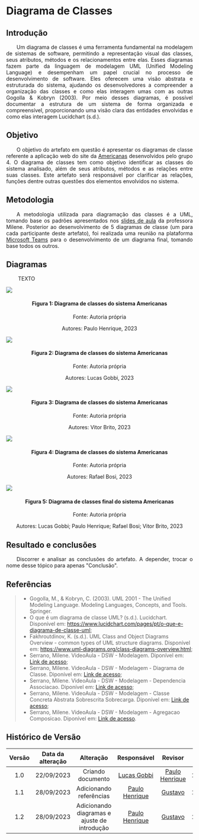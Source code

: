 # Diagrama de Classes

## Introdução

<div align="justify">
&emsp;&emsp;Um diagrama de classes é uma ferramenta fundamental na modelagem de sistemas de software, permitindo a representação visual das classes, seus atributos, métodos e os relacionamentos entre elas. Esses diagramas fazem parte da linguagem de modelagem UML (Unified Modeling Language) e desempenham um papel crucial no processo de desenvolvimento de software. Eles oferecem uma visão abstrata e estruturada do sistema, ajudando os desenvolvedores a compreender a organização das classes e como elas interagem umas com as outras Gogolla & Kobryn (2003). Por meio desses diagramas, é possível documentar a estrutura de um sistema de forma organizada e compreensível, proporcionando uma visão clara das entidades envolvidas e como elas interagem Lucidchart (s.d.).
</div>

## Objetivo

<div align="justify">
&emsp;&emsp;O objetivo do artefato em questão é apresentar os diagramas de classe referente a aplicação web do site da <a href="https://www.americanas.com.br/">Americanas</a> desenvolvidos pelo grupo 4. O diagrama de classes tem como objetivo identificar as classes do sistema analisado, além de seus atributos, métodos e as relações entre suas classes. Este artefato será responsável por clarificar as relações, funções dentre outras questões dos elementos envolvidos no sistema.
</div>

## Metodologia

<div align="justify">
&emsp;&emsp;A metodologia utilizada para diagramação das classes é a UML, tomando base os padrões apresentados nos <a href="https://aprender3.unb.br/pluginfile.php/2649429/mod_label/intro/Arquitetura%20e%20Desenho%20de%20Software%20-%20Aula%20Modelagem%20UML%20Est%C3%A1tica%20-%20Profa.%20Milene.pdf">slides de aula</a> da professora Milene. Posterior ao desenvolvimento de 5 diagramas de classe (um para cada participante deste artefato), foi realizada uma reunião na plataforma <a href="">Microsoft Teams</a> para o desenvolvimento de um diagrama final, tomando base todos os outros. 
</div>

## Diagramas

<div align="justify">
&emsp;&emsp; TEXTO

![](../../images/t2-Modelagem/diagrama-classes-Paulo.png)
<h4 align = "center"> Figura 1: Diagrama de classes do sistema Americanas </h4>
<p align = "center"> Fonte: Autoria própria </p>
<p align = "center"> Autores: Paulo Henrique, 2023 </p>

![](../../images/t2-Modelagem/diagrama-classes-Lucas.jpeg)
<h4 align = "center"> Figura 2: Diagrama de classes do sistema Americanas </h4>
<p align = "center"> Fonte: Autoria própria </p>
<p align = "center"> Autores: Lucas Gobbi, 2023 </p>

![](../../images/t2-Modelagem/diagrama-classes-Vitor.png)
<h4 align = "center"> Figura 3: Diagrama de classes do sistema Americanas </h4>
<p align = "center"> Fonte: Autoria própria </p>
<p align = "center"> Autores: Vitor Brito, 2023 </p>

![](../../images/t2-Modelagem/diagrama-classes-RafaelBosi.png)
<h4 align = "center"> Figura 4: Diagrama de classes do sistema Americanas </h4>
<p align = "center"> Fonte: Autoria própria </p>
<p align = "center"> Autores: Rafael Bosi, 2023 </p>

![](../../images/t2-Modelagem/diagrama-classes-Final.png)
<h4 align = "center"> Figura 5: Diagrama de classes final do sistema Americanas </h4>
<p align = "center"> Fonte: Autoria própria </p>
<p align = "center"> Autores: Lucas Gobbi; Paulo Henrique; Rafael Bosi; Vitor Brito, 2023 </p>
</div>

## Resultado e conclusões

<div align="justify">
&emsp;&emsp;Discorrer e analisar as conclusões do artefato. A depender, trocar o nome desse tópico para apenas "Conclusão".
</div>

## Referências
> - Gogolla, M., & Kobryn, C. (2003). UML 2001 - The Unified Modeling Language. Modeling Languages, Concepts, and Tools. Springer.
> - O que é um diagrama de classe UML? (s.d.). Lucidchart. Disponível em: https://www.lucidchart.com/pages/pt/o-que-e-diagrama-de-classe-uml;
> - Fakhroutdinov, K. (s.d.). UML Class and Object Diagrams Overview - common types of UML structure diagrams. Disponível em: https://www.uml-diagrams.org/class-diagrams-overview.html;
> - Serrano, Milene. VideoAula - DSW - Modelagem. Diponível em: [Link de acesso](https://unbbr-my.sharepoint.com/personal/mileneserrano_unb_br/_layouts/15/stream.aspx?id=%2Fpersonal%2Fmileneserrano%5Funb%5Fbr%2FDocuments%2FArqDSW%20%2D%20V%C3%ADdeosOriginais%2F05a%20%2D%20VideoAula%20%2D%20DSW%2DModelagem%2Emp4&ga=1);
> - Serrano, Milene. VideoAula - DSW - Modelagem - Diagrama de Classe. Diponível em: [Link de acesso](https://unbbr-my.sharepoint.com/personal/mileneserrano_unb_br/_layouts/15/stream.aspx?id=%2Fpersonal%2Fmileneserrano%5Funb%5Fbr%2FDocuments%2FArqDSW%20%2D%20V%C3%ADdeosOriginais%2F05b%20%2D%20VideoAula%20%2D%20DSW%2DModelagem%20%2D%20Diagrama%20de%20Classe%2Emp4&ga=1);
> - Serrano, Milene. VideoAula - DSW - Modelagem - Dependencia Associacao. Diponível em: [Link de acesso](https://unbbr-my.sharepoint.com/personal/mileneserrano_unb_br/_layouts/15/stream.aspx?id=%2Fpersonal%2Fmileneserrano%5Funb%5Fbr%2FDocuments%2FArqDSW%20%2D%20V%C3%ADdeosOriginais%2F05c%20%2D%20VideoAula%20%2D%20DSW%2DModelagem%20%2D%20Dependencia%20Associacao%2Emp4&ga=1);
> - Serrano, Milene. VideoAula - DSW - Modelagem - Classe Concreta Abstrata Sobrescrita Sobrecarga. Diponível em: [Link de acesso](https://unbbr-my.sharepoint.com/personal/mileneserrano_unb_br/_layouts/15/stream.aspx?id=%2Fpersonal%2Fmileneserrano%5Funb%5Fbr%2FDocuments%2FArqDSW%20%2D%20V%C3%ADdeosOriginais%2F05d%20%2D%20VideoAula%20%2D%20DSW%2DModelagem%20%2D%20Classe%20Concreta%20Abstrata%20Sobrescrita%20Sobrecarga%2Emp4&ga=1);
> - Serrano, Milene. VideoAula - DSW - Modelagem - Agregacao Composicao. Diponível em: [Link de acesso](https://unbbr-my.sharepoint.com/personal/mileneserrano_unb_br/_layouts/15/stream.aspx?id=%2Fpersonal%2Fmileneserrano%5Funb%5Fbr%2FDocuments%2FArqDSW%20%2D%20V%C3%ADdeosOriginais%2F05e%20%2D%20VideoAula%20%2D%20DSW%2DModelagem%20%2D%20Agregacao%20Composicao%2Emp4&ga=1).

##  Histórico de Versão

|  Versão  |   Data da alteração  |   Alteração  |  Responsável  |  Revisor  | Data de revisão |
| :--------: | :--------------------: | :-----------: | :--------------: | :--------: | :-----------------: |
|     1.0     |    22/09/2023   |  Criando documento  |  [Lucas Gobbi](https://github.com/lucasbergholz)   | [Paulo Henrique](https://github.com/owhenrique) | 28/09/2023 |
|     1.1     |    28/09/2023   |  Adicionando referências  |  [Paulo Henrique](https://github.com/owhenrique)   | [Gustavo](https://github.com/)  | 28/09/2023 |
|     1.2     |    28/09/2023   |  Adicionando diagramas e ajuste de introdução  |  [Paulo Henrique](https://github.com/owhenrique)   | [Gustavo](https://github.com/)  | 28/09/2023 |